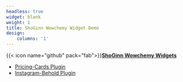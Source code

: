 ```yaml
---
headless: true
widget: blank
weight: 1
title: ShoGinn Wowchemy Widget Demo
design:
    columns: '1'
---
```


{{< icon name="github" pack="fab">}}[**ShoGinn Wowchemy Widgets**](https://github.com/shoginn/wowchemy-widgets)

* [Pricing-Cards Plugin](#pricing-cards)
* [Instagram-Behold Plugin](#instagram-behold)